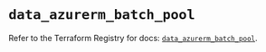 # `data_azurerm_batch_pool`

Refer to the Terraform Registry for docs: [`data_azurerm_batch_pool`](https://registry.terraform.io/providers/hashicorp/azurerm/4.16.0/docs/data-sources/batch_pool).
